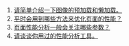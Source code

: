 1. [请简单介绍一下图像的预加载和懒加载。](https://github.com/pwstrick/daily/issues/488)
2. [平时会用到哪些方法来优化页面的性能？](https://github.com/pwstrick/daily/issues/489)
3. [页面性能分析一般会关注哪些参数？](https://github.com/pwstrick/daily/issues/490)
4. [请谈谈你用过的性能分析工具。](https://github.com/pwstrick/daily/issues/491)
